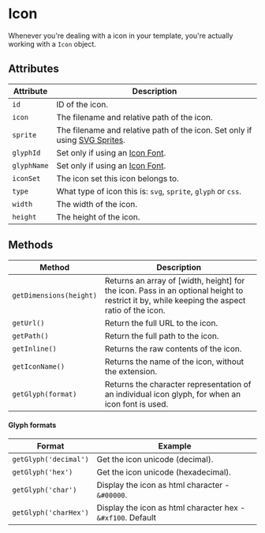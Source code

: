 # Icon

Whenever you're dealing with a icon in your template, you're actually working with a `Icon` object.

## Attributes

Attribute | Description
--- | ---
`id` | ID of the icon.
`icon` | The filename and relative path of the icon.
`sprite` | The filename and relative path of the icon. Set only if using [SVG Sprites](docs:feature-tour/svg-icons).
`glyphId` | Set only if using an [Icon Font](docs:feature-tour/icon-fonts).
`glyphName` | Set only if using an [Icon Font](docs:feature-tour/icon-fonts).
`iconSet` | The icon set this icon belongs to.
`type` | What type of icon this is: `svg`, `sprite`, `glyph` or `css`.
`width` | The width of the icon.
`height` | The height of the icon.

## Methods

Method | Description
--- | ---
`getDimensions(height)` | Returns an array of [width, height] for the icon. Pass in an optional height to restrict it by, while keeping the aspect ratio of the icon.
`getUrl()` | Return the full URL to the icon.
`getPath()` | Return the full path to the icon.
`getInline()` | Returns the raw contents of the icon.
`getIconName()` | Returns the name of the icon, without the extension.
`getGlyph(format)` | Returns the character representation of an individual icon glyph, for when an icon font is used.

#### Glyph formats
Format | Example
--- | ---
`getGlyph('decimal')` | Get the icon unicode (decimal).
`getGlyph('hex')` | Get the icon unicode (hexadecimal).
`getGlyph('char')` | Display the icon as html character - `&#00000`.
`getGlyph('charHex')` | Display the icon as html character hex - `&#xf100`. Default
